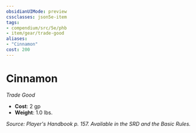 ```yaml
---
obsidianUIMode: preview
cssclasses: json5e-item
tags:
- compendium/src/5e/phb
- item/gear/trade-good
aliases: 
- "Cinnamon"
cost: 200
---
```

# Cinnamon
*Trade Good*  

- **Cost**: 2 gp
- **Weight**: 1.0 lbs.

*Source: Player's Handbook p. 157. Available in the SRD and the Basic Rules.*